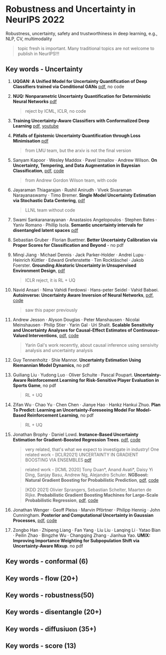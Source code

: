 # Robustness and Uncertainty in NeurIPS 2022 
Robustness, uncertainty, safety and trustworthiness in deep learning, e.g., NLP, CV, multimodality

> topic fresh is important. Many traditional topics are not welcome to publish in NeurIPS!!! 

## Key words - Uncertainty 

1. **UQGAN: A Unified Model for Uncertainty Quantification of Deep Classifiers trained via Conditional GANs**  [pdf](https://arxiv.org/pdf/2201.13279.pdf), no code 

2. **NUQ: Nonparametric Uncertainty Quantification for Deterministic Neural Networks** [pdf](https://arxiv.org/pdf/2202.03101.pdf)

	> reject by ICML, ICLR, no code 

3. **Training Uncertainty-Aware Classifiers with Conformalized Deep Learning** [pdf](https://arxiv.org/pdf/2205.05878.pdf), [youtube](https://www.youtube.com/watch?v=RJ7ShciZq2s)

4. **Pitfalls of Epistemic Uncertainty Quantification through Loss Minimisation** [pdf](https://arxiv.org/abs/2203.06102)

	> from LMU team, but the arxiv is not the final version 

5. Sanyam Kapoor · Wesley Maddox · Pavel Izmailov · Andrew Wilson. **On Uncertainty, Tempering, and Data Augmentation in Bayesian Classification**, [pdf](https://arxiv.org/pdf/2203.16481.pdf), [code](https://github.com/activatedgeek/understanding-bayesian-classification)

	> from Andrew Gordon Wilson team, with code 

6. Jayaraman Thiagarajan · Rushil Anirudh · Vivek Sivaraman Narayanaswamy · Timo Bremer. **Single Model Uncertainty Estimation via Stochastic Data Centering**, [pdf](https://arxiv.org/pdf/2207.07235.pdf)

	> LLNL team without code 

7. Swami Sankaranarayanan · Anastasios Angelopoulos · Stephen Bates · Yaniv Romano · Phillip Isola. **Semantic uncertainty intervals for disentangled latent spaces** [pdf](https://arxiv.org/pdf/2207.10074.pdf)


8. Sebastian Gruber · Florian Buettner. **Better Uncertainty Calibration via Proper Scores for Classification and Beyond** - no pdf 

9. Minqi Jiang · Michael Dennis · Jack Parker-Holder · Andrei Lupu · Heinrich Küttler · Edward Grefenstette · Tim Rocktäschel · Jakob Foerster. **Grounding Aleatoric Uncertainty in Unsupervised Environment Design**, [pdf](https://arxiv.org/pdf/2207.05219.pdf)

	> ICLR reject, it is RL + UQ 

10. Navid Ansari · Nima Vahidi Ferdowsi · Hans-peter Seidel · Vahid Babaei. **Autoinverse: Uncertainty Aware Inversion of Neural Networks**, [pdf](https://arxiv.org/pdf/2208.13780.pdf), [code](https://gitlab.mpi-klsb.mpg.de/nansari/autoinverse)

	> saw this paper previously 

11. Andrew Jesson · Alyson Douglas · Peter Manshausen · Nicolai Meinshausen · Philip Stier · Yarin Gal · Uri Shalit. **Scalable Sensitivity and Uncertainty Analyses for Causal-Effect Estimates of Continuous-Valued Interventions**, [pdf](https://arxiv.org/pdf/2204.10022.pdf), [code](https://github.com/anndvision/overcast)

	> Yarin Gal's work recenrtly, about causal inference using sensivity analysis and uncertainty analysis 

12. Guy Tennenholtz · Shie Mannor. **Uncertainty Estimation Using Riemannian Model Dynamics**, no pdf 

13. Guiliang Liu · Yudong Luo · Oliver Schulte · Pascal Poupart. **Uncertainty-Aware Reinforcement Learning for Risk-Sensitive Player Evaluation in Sports Game**, no pdf

	> RL + UQ 

14. Zifan Wu · Chao Yu · Chen Chen · Jianye Hao · Hankz Hankui Zhuo. **Plan To Predict: Learning an Uncertainty-Foreseeing Model For Model-Based Reinforcement Learning**, no pdf

	> RL + UQ 

15. Jonathan Brophy · Daniel Lowd. **Instance-Based Uncertainty Estimation for Gradient-Boosted Regression Trees**. [pdf](https://arxiv.org/pdf/2205.11412.pdf), [code](https://github.com/jjbrophy47/ibug)

	> very related, that's what we expect to investigate in industry! One related work - [ICLR2021] UNCERTAINTY IN GRADIENT BOOSTING VIA ENSEMBLES [pdf](https://arxiv.org/pdf/2006.10562.pdf)

	> related work - [ICML 2020] Tony Duan*, Anand Avati*, Daisy Yi Ding, Sanjay Basu, Andrew Ng, Alejandro Schuler. **NGBoost: Natural Gradient Boosting for Probabilistic Prediction**, [pdf](https://arxiv.org/abs/1910.03225), [code](https://github.com/stanfordmlgroup/ngboost)

	> [KDD 2021] Olivier Sprangers, Sebastian Schelter, Maarten de Rijke. **Probabilistic Gradient Boosting Machines for Large-Scale Probabilistic Regression**, [pdf](https://arxiv.org/abs/2106.01682), [code](https://github.com/elephaint/pgbm)


16. Jonathan Wenger · Geoff Pleiss · Marvin Pförtner · Philipp Hennig · John Cunningham. **Posterior and Computational Uncertainty in Gaussian Processes**, [pdf](https://arxiv.org/pdf/2205.15449.pdf), [code](https://github.com/jonathanwenger/itergp)

17. Zongbo Han · Zhipeng Liang · Fan Yang · Liu Liu · Lanqing Li · Yatao Bian · Peilin Zhao · Bingzhe Wu · Changqing Zhang · Jianhua Yao. **UMIX: Improving Importance Weighting for Subpopulation Shift via Uncertainty-Aware Mixup**. no pdf 




## Key words - conformal (6)
## Key words - flow (20+)
## Key words - robustness(50)
## Key words - disentangle (20+)
## Key words - diffusiuon (35+)
## Key words - score (13)

<!-- 还是这些东西活，topic很重要！ -->
